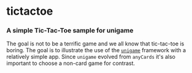 # tictactoe

### A simple Tic-Tac-Toe sample for unigame

The goal is not to be a terrific game and we all know that tic-tac-toe is boring.  The goal is to illustrate the use of the [`unigame`](https://github.com/joshuaauerbachwatson/unigame) framework with a relatively simple app.  Since `unigame` evolved from `anyCards` it's also important to choose a non-card game for contrast.
